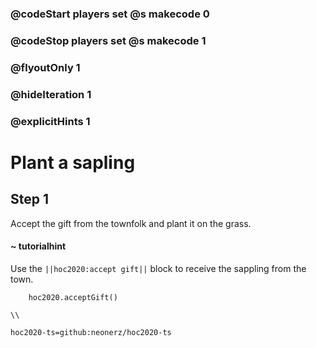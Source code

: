 ### @codeStart players set @s makecode 0
### @codeStop players set @s makecode 1

### @flyoutOnly 1
### @hideIteration 1
### @explicitHints 1

# Plant a sapling

## Step 1
Accept the gift from the townfolk and plant it on the grass.

#### ~ tutorialhint 
Use the ``||hoc2020:accept gift||`` block to receive the sappling from the town.

```ghost
    hoc2020.acceptGift()
```
```template
\\
```
```package
hoc2020-ts=github:neonerz/hoc2020-ts
```